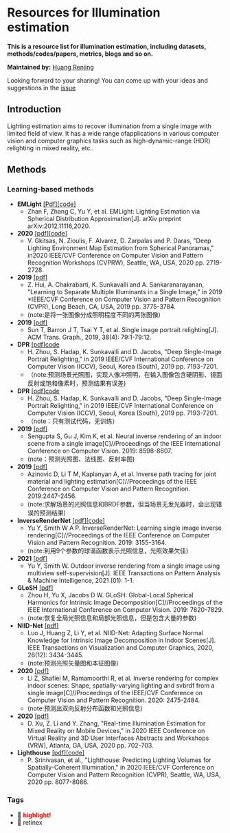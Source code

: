 # Resources for Illumination estimation
**This is a resource list for illumination estimation, including datasets, methods/codes/papers, metrics, blogs and so on.**

**Maintained by:** [Huang Renjing](https://github.com/rjhuang27)

Looking forward to your sharing! You can come up with your ideas and suggestions in the [issue](https://github.com/rjhuang27/Illumination_Estimation/issues)




## Introduction

Lighting estimation aims to recover illumination from a single image with limited field of view. It has a wide range ofapplications in various computer vision and computer graphics tasks such as high-dynamic-range (HDR) relighting in mixed reality, etc..

## Methods

### Learning-based methods

* **EMLight** [[Pdf]](https://arxiv.org/pdf/2012.11116.pdf)[[code]](https://github.com/fnzhan/Illumination-Estimation)
  * Zhan F, Zhang C, Yu Y, et al. EMLight: Lighting Estimation via Spherical Distribution Approximation[J]. arXiv preprint arXiv:2012.11116,2020. 
* **2020** [[pdf]](https://arxiv.org/pdf/2005.08000.pdf)[[code]](https://github.com/VCL3D/DeepPanoramaLighting)
  * V. Gkitsas, N. Zioulis, F. Alvarez, D. Zarpalas and P. Daras,  "Deep Lighting Environment Map Estimation from Spherical Panoramas," in2020 IEEE/CVF Conference on Computer Vision and Pattern Recognition Workshops (CVPRW), Seattle, WA, USA, 2020 pp. 2719-2728.
* **2019** [[pdf]](https://arxiv.org/pdf/1811.12481v2.pdf)
  * Z. Hui, A. Chakrabarti, K. Sunkavalli and A. Sankaranarayanan,  "Learning to Separate Multiple Illuminants in a Single Image," in 2019 *IEEE/CVF Conference on Computer Vision and Pattern Recognition (CVPR), Long Beach, CA, USA, 2019 pp. 3775-3784.
  * (note:是将一张图像分成照明程度不同的两张图像)
* **2019** [[pdf]](https://arxiv.org/pdf/1905.00824v1.pdf)
  * Sun T, Barron J T, Tsai Y T, et al. Single image portrait relighting[J]. ACM Trans. Graph., 2019, 38(4): 79:1-79:12.
* **DPR** [[pdf]](https://openaccess.thecvf.com/content_ICCV_2019/papers/Zhou_Deep_Single-Image_Portrait_Relighting_ICCV_2019_paper.pdf)[code](https://github.com/zhhoper/DPR)
  * H. Zhou, S. Hadap, K. Sunkavalli and D. Jacobs,  "Deep Single-Image Portrait Relighting," in 2019 IEEE/CVF International Conference on Computer Vision (ICCV), Seoul, Korea (South), 2019 pp. 7193-7201.
  * （note:预测场景光照图，实现人像冲照明，在输入图像包含硬阴影、镜面反射或饱和像素时，预测结果有误差)
* **DPR** [[pdf]](https://openaccess.thecvf.com/content_ICCV_2019/papers/Zhou_Deep_Single-Image_Portrait_Relighting_ICCV_2019_paper.pdf)[code](https://github.com/zhhoper/DPR)
  * H. Zhou, S. Hadap, K. Sunkavalli and D. Jacobs,  "Deep Single-Image Portrait Relighting," in 2019 IEEE/CVF International Conference on Computer Vision (ICCV), Seoul, Korea (South), 2019 pp. 7193-7201.
  * （note：只有测试代码，无训练）
* **2019** [[pdf]](https://arxiv.org/pdf/1901.02453v3.pdf)
  * Sengupta S, Gu J, Kim K, et al. Neural inverse rendering of an indoor scene from a single image[C]//Proceedings of the IEEE International Conference on Computer Vision. 2019: 8598-8607.
  * (note：预测光照图、法线图、反射率图)
* **2019** [[pdf]](https://arxiv.org/pdf/1903.07145v1.pdf)
  * Azinovic D, Li T M, Kaplanyan A, et al. Inverse path tracing for joint material and lighting estimation[C]//Proceedings of the IEEE Conference on Computer Vision and Pattern Recognition. 2019:2447-2456.
  * (note:求解场景的光照信息和BRDF参数，但当场景无发光器时，会出现错误的预测结果)
* **InverseRenderNet** [[pdf]](https://arxiv.org/pdf/1811.12328v1.pdf)[[code]](https://github.com/YeeU/InverseRenderNet)
  * Yu Y, Smith W A P. InverseRenderNet: Learning single image inverse rendering[C]//Proceedings of the IEEE Conference on Computer Vision and Pattern Recognition. 2019: 3155-3164.
  * (note:利用9个参数的球谐函数表示光照信息，光照效果欠佳)
* **2021** [[pdf]](https://arxiv.org/pdf/2102.06591v1.pdf)
  * Yu Y, Smith W. Outdoor inverse rendering from a single image using multiview self-supervision[J]. IEEE Transactions on Pattern Analysis & Machine Intelligence, 2021 (01): 1-1.
* **GLoSH** [[pdf]](https://openaccess.thecvf.com/content_ICCV_2019/papers/Zhou_GLoSH_Global-Local_Spherical_Harmonics_for_Intrinsic_Image_Decomposition_ICCV_2019_paper.pdf)
  * Zhou H, Yu X, Jacobs D W. GLoSH: Global-Local Spherical Harmonics for Intrinsic Image Decomposition[C]//Proceedings of the IEEE International Conference on Computer Vision. 2019: 7820-7829.
  * (note:恢复全局光照信息和局部光照信息，但是包含大量的参数)
* **NIID-Net** [[pdf]](https://ieeexplore.ieee.org/stamp/stamp.jsp?arnumber=9199573&casa_token=zYE2CqXkCSIAAAAA:kW7c8OsKXQfIv3-ogk7rxTPcesapQL4-on7AuGFiwlC8I37fkyxG_VDcxSzYsiXRdPNnKJ9F8_jZ)
  * Luo J, Huang Z, Li Y, et al. NIID-Net: Adapting Surface Normal Knowledge for Intrinsic Image Decomposition in Indoor Scenes[J]. IEEE Transactions on Visualization and Computer Graphics, 2020, 26(12): 3434-3445.
  * (note:预测光照矢量图和本征图像)
* **2020** [[pdf]](https://arxiv.org/pdf/1905.02722v1.pdf)
  * Li Z, Shafiei M, Ramamoorthi R, et al. Inverse rendering for complex indoor scenes: Shape, spatially-varying lighting and svbrdf from a single image[C]//Proceedings of the IEEE/CVF Conference on Computer Vision and Pattern Recognition. 2020: 2475-2484.
  * (note:预测出双向反射分布函数和光照信息)
* **2020** [[pdf]](https://ieeexplore.ieee.org/stamp/stamp.jsp?tp=&arnumber=9090568)
  * D. Xu, Z. Li and Y. Zhang,  "Real-time Illumination Estimation for Mixed Reality on Mobile Devices," in 2020 IEEE Conference on Virtual Reality and 3D User Interfaces Abstracts and Workshops (VRW), Atlanta, GA, USA, 2020 pp. 702-703.
* **Lighthouse** [[pdf]](https://arxiv.org/pdf/2003.08367v2.pdf)[[code]](https://github.com/pratulsrinivasan/lighthouse)
  * P. Srinivasan, et al., "Lighthouse: Predicting Lighting Volumes for Spatially-Coherent Illumination," in 2020 IEEE/CVF Conference on Computer Vision and Pattern Recognition (CVPR), Seattle, WA, USA, 2020 pp. 8077-8086.


### Tags

- :high_brightness: <font color='red'> **highlight!** </font>
- :bookmark: retinex
